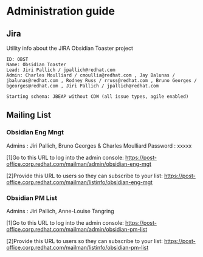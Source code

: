 # Administration guide

## Jira

Utility info about the JIRA Obsidian Toaster project

```
ID: OBST
Name: Obsidian Toaster
Lead: Jiri Pallich / jpallich@redhat.com
Admin: Charles Moulliard / cmoullia@redhat.com , Jay Balunas / jbalunas@redhat.com , Rodney Russ / rruss@redhat.com , Bruno Georges / bgeorges@redhat.com , Jiri Pallich / jpallich@redhat.com

Starting schema: JBEAP without CDW (all issue types, agile enabled)
```

## Mailing List

### Obsidian Eng Mngt

Admins : Jiri Pallich, Bruno Georges & Charles Moulliard
Password : xxxxx

[1]Go to this URL to log into the admin console:
https://post-office.corp.redhat.com/mailman/admin/obsidian-eng-mgt

[2]Provide this URL to users so they can subscribe to your list:
https://post-office.corp.redhat.com/mailman/listinfo/obsidian-eng-mgt

### Obsidian PM List

Admins : Jiri Pallich, Anne-Louise Tangring

[1]Go to this URL to log into the admin console:
https://post-office.corp.redhat.com/mailman/admin/obsidian-pm-list

[2]Provide this URL to users so they can subscribe to your list:
https://post-office.corp.redhat.com/mailman/listinfo/obsidian-pm-list
